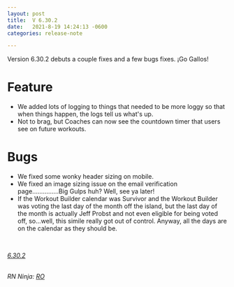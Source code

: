 ```yaml
---
layout: post
title:  V 6.30.2
date:   2021-8-19 14:24:13 -0600
categories: release-note

---
```

Version 6.30.2 debuts a couple fixes and a few bugs fixes. ¡Go Gallos!  

# Feature

- We added lots of logging to things that needed to be more loggy so that when things happen, the logs tell us what's up.
- Not to brag, but Coaches can now see the countdown timer that users see on future workouts. 


# Bugs

- We fixed some wonky header sizing on mobile. 
- We fixed an image sizing issue on the email verification page...............Big Gulps huh? Well, see ya later!
- If the Workout Builder calendar was Survivor and the Workout Builder was voting the last day of the month off the island, but the last day of the month is actually Jeff Probst and not even eligible for being voted off, so...well, this simile really got out of control. Anyway, all the days are on the calendar as they should be. 

<br/>

*[6.30.2](https://github.com/streetparking/my-streetparking/releases/tag/v6.30.2)*
<br/>
<br/>

_RN Ninja: [RO](https://github.com/robyanna)_
 
 
 